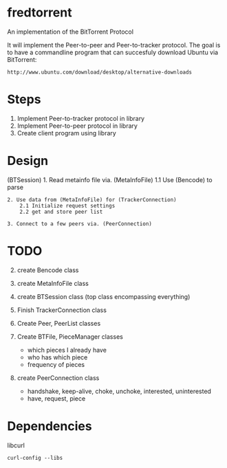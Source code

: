 fredtorrent
===========
An implementation of the BitTorrent Protocol

It will implement the Peer-to-peer and Peer-to-tracker protocol. The goal is to
have a commandline program that can succesfuly download Ubuntu via BitTorrent:

    http://www.ubuntu.com/download/desktop/alternative-downloads

# Steps
1. Implement Peer-to-tracker protocol in library
2. Implement Peer-to-peer protocol in library
3. Create client program using library

# Design

(BTSession)
    1. Read metainfo file via. (MetaInfoFile)
        1.1 Use (Bencode) to parse

    2. Use data from (MetaInfoFile) for (TrackerConnection)
        2.1 Initialize request settings
        2.2 get and store peer list

    3. Connect to a few peers via. (PeerConnection)

# TODO
2. create Bencode class
3. create MetaInfoFile class
4. create BTSession class (top class encompassing everything)

5. Finish TrackerConnection class
5. Create Peer, PeerList classes
5. Create BTFile, PieceManager classes
    - which pieces I already have
    - who has which piece
    - frequency of pieces

6. create PeerConnection class
    - handshake, keep-alive, choke, unchoke, interested, uninterested
    - have, request, piece

# Dependencies
libcurl

    curl-config --libs
